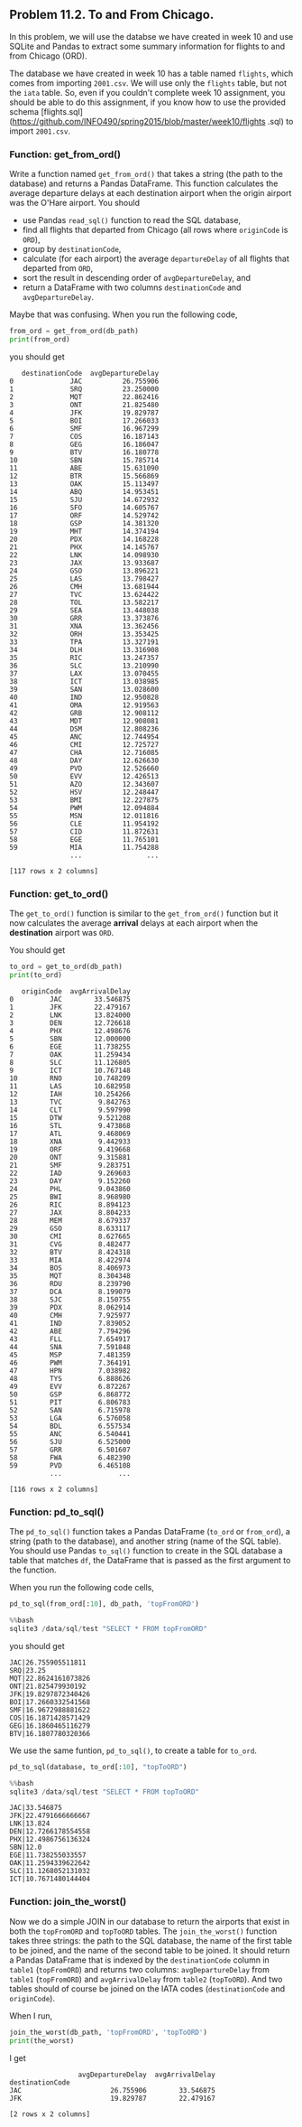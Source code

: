 ## Problem 11.2. To and From Chicago.

In this problem, we will use the databse we have created in week 10
  and use SQLite and Pandas to extract some summary information
  for flights to and from Chicago (ORD).

The database we have created in week 10 has a table named `flights`,
  which comes from importing `2001.csv`.
  We will use only the `flights` table, but not the `iata` table.
  So, even if you couldn't complete week 10 assignment,
  you should be able to do this assignment,
  if you know how to use the provided schema
  [flights.sql](https://github.com/INFO490/spring2015/blob/master/week10/flights
.sql)
  to import `2001.csv`.


### Function: get\_from\_ord()

Write a function named `get_from_ord()` that takes a string (the path to the
database)
   and returns a Pandas DataFrame.
   This function calculates the average departure delays at each destination
airport
   when the origin airport was the O'Hare airport.
   You should
   - use Pandas `read_sql()` function to read the SQL database,
   - find all flights that departed from Chicago (all rows where `originCode` is
`ORD`),
   - group by `destinationCode`,
   - calculate (for each airport) the average `departureDelay` of all flights
that departed from `ORD`,
   - sort the result in descending order of `avgDepartureDelay`, and
   - return a DataFrame with two columns `destinationCode` and
`avgDepartureDelay`.

Maybe that was confusing. When you run the following code,

```python
from_ord = get_from_ord(db_path)
print(from_ord)
```
you should get

```text
   destinationCode  avgDepartureDelay
0              JAC          26.755906
1              SRQ          23.250000
2              MQT          22.862416
3              ONT          21.825480
4              JFK          19.829787
5              BOI          17.266033
6              SMF          16.967299
7              COS          16.187143
8              GEG          16.186047
9              BTV          16.180778
10             SBN          15.785714
11             ABE          15.631090
12             BTR          15.566869
13             OAK          15.113497
14             ABQ          14.953451
15             SJU          14.672932
16             SFO          14.605767
17             ORF          14.529742
18             GSP          14.381320
19             MHT          14.374194
20             PDX          14.168228
21             PHX          14.145767
22             LNK          14.098930
23             JAX          13.933687
24             GSO          13.896221
25             LAS          13.798427
26             CMH          13.681944
27             TVC          13.624422
28             TOL          13.582217
29             SEA          13.448038
30             GRR          13.373876
31             XNA          13.362456
32             ORH          13.353425
33             TPA          13.327191
34             DLH          13.316908
35             RIC          13.247357
36             SLC          13.210990
37             LAX          13.070455
38             ICT          13.038985
39             SAN          13.028600
40             IND          12.950828
41             OMA          12.919563
42             GRB          12.908112
43             MDT          12.908081
44             DSM          12.808236
45             ANC          12.744954
46             CMI          12.725727
47             CHA          12.716085
48             DAY          12.626630
49             PVD          12.526660
50             EVV          12.426513
51             AZO          12.343607
52             HSV          12.248447
53             BMI          12.227875
54             PWM          12.094884
55             MSN          12.011816
56             CLE          11.954192
57             CID          11.872631
58             EGE          11.765101
59             MIA          11.754288
               ...                ...

[117 rows x 2 columns]
```


### Function: get\_to\_ord()

The `get_to_ord()` function is similar to the `get_from_ord()` function
  but it now calculates the average **arrival** delays at each airport
  when the **destination** airport was `ORD`.

You should get

```python
to_ord = get_to_ord(db_path)
print(to_ord)
```
```text
   originCode  avgArrivalDelay
0         JAC        33.546875
1         JFK        22.479167
2         LNK        13.824000
3         DEN        12.726618
4         PHX        12.498676
5         SBN        12.000000
6         EGE        11.738255
7         OAK        11.259434
8         SLC        11.126805
9         ICT        10.767148
10        RNO        10.748209
11        LAS        10.682958
12        IAH        10.254266
13        TVC         9.842763
14        CLT         9.597990
15        DTW         9.521208
16        STL         9.473868
17        ATL         9.468069
18        XNA         9.442933
19        ORF         9.419668
20        ONT         9.315881
21        SMF         9.283751
22        IAD         9.269603
23        DAY         9.152260
24        PHL         9.043860
25        BWI         8.968980
26        RIC         8.894123
27        JAX         8.804233
28        MEM         8.679337
29        GSO         8.633117
30        CMI         8.627665
31        CVG         8.482477
32        BTV         8.424318
33        MIA         8.422974
34        BOS         8.406973
35        MQT         8.304348
36        RDU         8.239790
37        DCA         8.199079
38        SJC         8.150755
39        PDX         8.062914
40        CMH         7.925977
41        IND         7.839052
42        ABE         7.794296
43        FLL         7.654917
44        SNA         7.591848
45        MSP         7.481359
46        PWM         7.364191
47        HPN         7.038982
48        TYS         6.888626
49        EVV         6.872267
50        GSP         6.868772
51        PIT         6.806783
52        SAN         6.715978
53        LGA         6.576058
54        BDL         6.557534
55        ANC         6.540441
56        SJU         6.525000
57        GRR         6.501607
58        FWA         6.482390
59        PVD         6.465108
          ...              ...

[116 rows x 2 columns]
```


### Function: pd\_to\_sql()

The `pd_to_sql()` function takes a Pandas DataFrame (`to_ord` or `from_ord`),
  a string (path to the database),
  and another string (name of the SQL table).
  You should use Pandas `to_sql()` function to create in the SQL database
  a table that matches `df`, the DataFrame that is passed as the first
  argument to the function.


When you run the following code cells,

```python
pd_to_sql(from_ord[:10], db_path, 'topFromORD')
```
```python
%%bash
sqlite3 /data/sql/test "SELECT * FROM topFromORD"
```

you should get

```text
JAC|26.755905511811
SRQ|23.25
MQT|22.8624161073826
ONT|21.825479930192
JFK|19.8297872340426
BOI|17.2660332541568
SMF|16.9672988881622
COS|16.1871428571429
GEG|16.1860465116279
BTV|16.1807780320366
```

We use the same funtion, `pd_to_sql()`, to create a table for `to_ord`.

```python
pd_to_sql(database, to_ord[:10], "topToORD")
```
```python
%%bash
sqlite3 /data/sql/test "SELECT * FROM topToORD"
```
```text
JAC|33.546875
JFK|22.4791666666667
LNK|13.824
DEN|12.7266178554558
PHX|12.4986756136324
SBN|12.0
EGE|11.738255033557
OAK|11.2594339622642
SLC|11.1268052131032
ICT|10.7671480144404
```

### Function: join\_the\_worst()

Now we do a simple JOIN in our database to return
  the airports that exist in both the `topFromORD` and `topToORD` tables.
  The `join_the_worst()` function takes three strings:
  the path to the SQL database,
  the name of the first table to be joined,
  and the name of the second table to be joined.
  It should return a Pandas DataFrame
  that is indexed by the `destinationCode` column in `table1` (`topFromORD`)
  and returns two columns:
  `avgDepartureDelay` from `table1` (`topFromORD`) and
  `avgArrivalDelay` from `table2` (`topToORD`).
  And two tables should of course be joined on
  the IATA codes (`destinationCode` and `originCode`).


When I run,

```python
join_the_worst(db_path, 'topFromORD', 'topToORD')
print(the_worst)
```

I get

```text
                 avgDepartureDelay  avgArrivalDelay
destinationCode
JAC                      26.755906        33.546875
JFK                      19.829787        22.479167

[2 rows x 2 columns]
```

